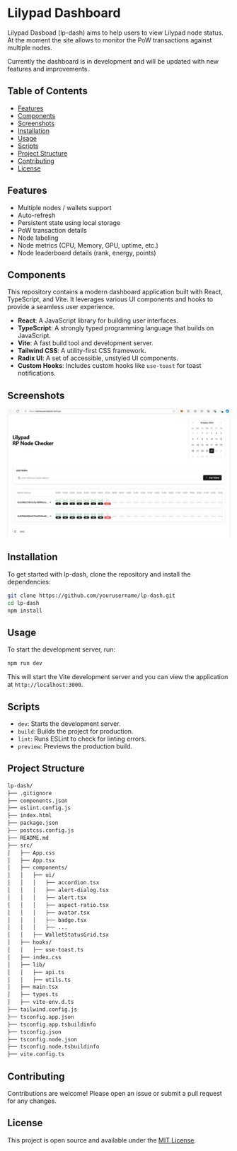 # Lilypad Dashboard

Lilypad Dasboad (lp-dash) aims to help users to view Lilypad node status. At the moment the site allows to monitor the PoW transactions against multiple nodes.

Currently the dashboard is in development and will be updated with new features and improvements.

## Table of Contents

- [Features](#features)
- [Components](#components)
- [Screenshots](#screenshots)
- [Installation](#installation)
- [Usage](#usage)
- [Scripts](#scripts)
- [Project Structure](#project-structure)
- [Contributing](#contributing)
- [License](#license)

## Features

- Multiple nodes / wallets support
- Auto-refresh
- Persistent state using local storage
- PoW transaction details
- Node labeling
- Node metrics (CPU, Memory, GPU, uptime, etc.)
- Node leaderboard details (rank, energy, points)

## Components

This repository contains a modern dashboard application built with React, TypeScript, and Vite. It leverages various UI components and hooks to provide a seamless user experience.

- **React**: A JavaScript library for building user interfaces.
- **TypeScript**: A strongly typed programming language that builds on JavaScript.
- **Vite**: A fast build tool and development server.
- **Tailwind CSS**: A utility-first CSS framework.
- **Radix UI**: A set of accessible, unstyled UI components.
- **Custom Hooks**: Includes custom hooks like `use-toast` for toast notifications.

## Screenshots

![Dashboard](./.github/images/dashboard.jpg)

## Installation

To get started with lp-dash, clone the repository and install the dependencies:

```sh
git clone https://github.com/yourusername/lp-dash.git
cd lp-dash
npm install
```

## Usage

To start the development server, run:

```sh	
npm run dev
```

This will start the Vite development server and you can view the application at `http://localhost:3000`.

## Scripts

- `dev`: Starts the development server.
- `build`: Builds the project for production.
- `lint`: Runs ESLint to check for linting errors.
- `preview`: Previews the production build.

## Project Structure

```markdown
lp-dash/
├── .gitignore
├── components.json
├── eslint.config.js
├── index.html
├── package.json
├── postcss.config.js
├── README.md
├── src/
│   ├── App.css
│   ├── App.tsx
│   ├── components/
│   │   ├── ui/
│   │   │   ├── accordion.tsx
│   │   │   ├── alert-dialog.tsx
│   │   │   ├── alert.tsx
│   │   │   ├── aspect-ratio.tsx
│   │   │   ├── avatar.tsx
│   │   │   ├── badge.tsx
│   │   │   ├── ...
│   │   ├── WalletStatusGrid.tsx
│   ├── hooks/
│   │   ├── use-toast.ts
│   ├── index.css
│   ├── lib/
│   │   ├── api.ts
│   │   ├── utils.ts
│   ├── main.tsx
│   ├── types.ts
│   ├── vite-env.d.ts
├── tailwind.config.js
├── tsconfig.app.json
├── tsconfig.app.tsbuildinfo
├── tsconfig.json
├── tsconfig.node.json
├── tsconfig.node.tsbuildinfo
├── vite.config.ts
```

## Contributing

Contributions are welcome! Please open an issue or submit a pull request for any changes.

## License

This project is open source and available under the [MIT License](LICENSE).

